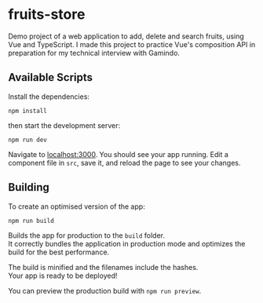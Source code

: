 # fruits-store

Demo project of a web application to add, delete and search fruits, using Vue and TypeScript. I made this project to practice Vue's composition API in preparation for my technical interview with Gamindo.

## Available Scripts

Install the dependencies:

```
npm install
```

then start the development server:

```
npm run dev
```

Navigate to [localhost:3000](http://localhost:3000). You should see your app running. Edit a component file in `src`, save it, and reload the page to see your changes.

## Building

To create an optimised version of the app:

```
npm run build
```

Builds the app for production to the `build` folder.<br />
It correctly bundles the application in production mode and optimizes the build for the best performance.

The build is minified and the filenames include the hashes.<br />
Your app is ready to be deployed!

You can preview the production build with `npm run preview`.
